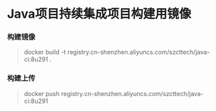 # Java项目持续集成项目构建用镜像

### 构建镜像
> docker build -t registry.cn-shenzhen.aliyuncs.com/szcttech/java-ci:8u291 .

### 构建上传
> docker push registry.cn-shenzhen.aliyuncs.com/szcttech/java-ci:8u291